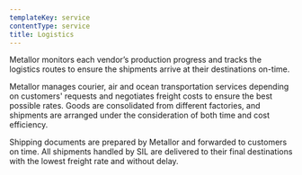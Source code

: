 ```yaml
---
templateKey: service
contentType: service
title: Logistics
---
```

Metallor monitors each vendor’s production progress and tracks the logistics routes to ensure the shipments arrive at their destinations on-time.

Metallor manages courier, air and ocean transportation services depending on customers' requests and negotiates freight costs to ensure the best possible rates. Goods are consolidated from different factories, and shipments are arranged under the consideration of both time and cost efficiency.

Shipping documents are prepared by Metallor and forwarded to customers on time. All shipments handled by SIL are delivered to their final destinations with the lowest freight rate and without delay.